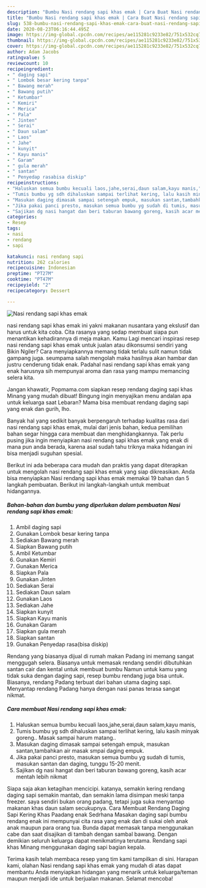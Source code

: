 ```yaml
---
description: "Bumbu Nasi rendang sapi khas emak | Cara Buat Nasi rendang sapi khas emak Yang Bisa Manjain Lidah"
title: "Bumbu Nasi rendang sapi khas emak | Cara Buat Nasi rendang sapi khas emak Yang Bisa Manjain Lidah"
slug: 538-bumbu-nasi-rendang-sapi-khas-emak-cara-buat-nasi-rendang-sapi-khas-emak-yang-bisa-manjain-lidah
date: 2020-08-23T06:16:44.495Z
image: https://img-global.cpcdn.com/recipes/ae115281c9233e82/751x532cq70/nasi-rendang-sapi-khas-emak-foto-resep-utama.jpg
thumbnail: https://img-global.cpcdn.com/recipes/ae115281c9233e82/751x532cq70/nasi-rendang-sapi-khas-emak-foto-resep-utama.jpg
cover: https://img-global.cpcdn.com/recipes/ae115281c9233e82/751x532cq70/nasi-rendang-sapi-khas-emak-foto-resep-utama.jpg
author: Adam Jacobs
ratingvalue: 5
reviewcount: 10
recipeingredient:
- " daging sapi"
- " Lombok besar kering tanpa"
- " Bawang merah"
- " Bawang putih"
- " Ketumbar"
- " Kemiri"
- " Merica"
- " Pala"
- " Jinten"
- " Serai"
- " Daun salam"
- " Laos"
- " Jahe"
- " kunyit"
- " Kayu manis"
- " Garam"
- " gula merah"
- " santan"
- " Penyedap rasabisa diskip"
recipeinstructions:
- "Haluskan semua bumbu kecuali laos,jahe,serai,daun salam,kayu manis,"
- "Tumis bumbu yg sdh dihaluskan sampai terlihat kering, lalu kasih minyak goreng.. Masak sampai harum matang.."
- "Masukan daging dimasak sampai setengah empuk, masukan santan,tambahkan air masak smpai daging empuk."
- "Jika pakai panci presto, masukan semua bumbu yg sudah di tumis, masukan santan dan daging, tunggu 15-20 menit."
- "Sajikan dg nasi hangat dan beri taburan bawang goreng, kasih acar mentah lebih nikmat"
categories:
- Resep
tags:
- nasi
- rendang
- sapi

katakunci: nasi rendang sapi 
nutrition: 262 calories
recipecuisine: Indonesian
preptime: "PT27M"
cooktime: "PT47M"
recipeyield: "2"
recipecategory: Dessert

---
```



![Nasi rendang sapi khas emak](https://img-global.cpcdn.com/recipes/ae115281c9233e82/751x532cq70/nasi-rendang-sapi-khas-emak-foto-resep-utama.jpg)


nasi rendang sapi khas emak ini yakni makanan nusantara yang ekslusif dan harus untuk kita coba. Cita rasanya yang sedap membuat siapa pun menantikan kehadirannya di meja makan.
Kamu Lagi mencari inspirasi resep nasi rendang sapi khas emak untuk jualan atau dikonsumsi sendiri yang Bikin Ngiler? Cara menyiapkannya memang tidak terlalu sulit namun tidak gampang juga. seumpama salah mengolah maka hasilnya akan hambar dan justru cenderung tidak enak. Padahal nasi rendang sapi khas emak yang enak harusnya sih mempunyai aroma dan rasa yang mampu memancing selera kita.

Jangan khawatir, Popmama.com siapkan resep rendang daging sapi khas Minang yang mudah dibuat! Bingung ingin menyajikan menu andalan apa untuk keluarga saat Lebaran? Mama bisa membuat rendang daging sapi yang enak dan gurih, lho.

Banyak hal yang sedikit banyak berpengaruh terhadap kualitas rasa dari nasi rendang sapi khas emak, mulai dari jenis bahan, kedua pemilihan bahan segar hingga cara membuat dan menghidangkannya. Tak perlu pusing jika ingin menyiapkan nasi rendang sapi khas emak yang enak di mana pun anda berada, karena asal sudah tahu triknya maka hidangan ini bisa menjadi suguhan spesial.


Berikut ini ada beberapa cara mudah dan praktis yang dapat diterapkan untuk mengolah nasi rendang sapi khas emak yang siap dikreasikan. Anda bisa menyiapkan Nasi rendang sapi khas emak memakai 19 bahan dan 5 langkah pembuatan. Berikut ini langkah-langkah untuk membuat hidangannya.

<!--inarticleads1-->

##### Bahan-bahan dan bumbu yang diperlukan dalam pembuatan Nasi rendang sapi khas emak:

1. Ambil  daging sapi
1. Gunakan  Lombok besar kering tanpa
1. Sediakan  Bawang merah
1. Siapkan  Bawang putih
1. Ambil  Ketumbar
1. Gunakan  Kemiri
1. Gunakan  Merica
1. Siapkan  Pala
1. Gunakan  Jinten
1. Sediakan  Serai
1. Sediakan  Daun salam
1. Gunakan  Laos
1. Sediakan  Jahe
1. Siapkan  kunyit
1. Siapkan  Kayu manis
1. Gunakan  Garam
1. Siapkan  gula merah
1. Siapkan  santan
1. Gunakan  Penyedap rasa(bisa diskip)


Rendang yang biasanya dijual di rumah makan Padang ini memang sangat menggugah selera. Biasanya untuk memasak rendang sendiri dibutuhkan santan cair dan kental untuk membuat bumbu Namun untuk kamu yang tidak suka dengan daging sapi, resep bumbu rendang juga bisa untuk. Biasanya, rendang Padang terbuat dari bahan utama daging sapi. Menyantap rendang Padang hanya dengan nasi panas terasa sangat nikmat. 

<!--inarticleads2-->

##### Cara membuat Nasi rendang sapi khas emak:

1. Haluskan semua bumbu kecuali laos,jahe,serai,daun salam,kayu manis,
1. Tumis bumbu yg sdh dihaluskan sampai terlihat kering, lalu kasih minyak goreng.. Masak sampai harum matang..
1. Masukan daging dimasak sampai setengah empuk, masukan santan,tambahkan air masak smpai daging empuk.
1. Jika pakai panci presto, masukan semua bumbu yg sudah di tumis, masukan santan dan daging, tunggu 15-20 menit.
1. Sajikan dg nasi hangat dan beri taburan bawang goreng, kasih acar mentah lebih nikmat


Siapa saja akan ketagihan mencicipi. katanya, semakin kering rendang daging sapi semakin mantab, dan semakin lama disimpan meski tanpa freezer. saya sendiri bukan orang padang, tetapi juga suka menyantap makanan khas daun salam secukupnya. Cara Membuat Rendang Daging Sapi Kering Khas Paadang enak Sedrhana  Masakan daging sapi bumbu rendang enak ini mempunyai cita rasa yang enak dan di sukai oleh anak anak maupun para orang tua. Bunda dapat memasak tanpa menggunakan cabe dan saat disajikan di tambah dengan sambal bawang. Dengan demikian seluruh keluarga dapat menikmatinya terutama. Rendang sapi khas Minang menggunakan daging sapi bagian kepala. 

Terima kasih telah membaca resep yang tim kami tampilkan di sini. Harapan kami, olahan Nasi rendang sapi khas emak yang mudah di atas dapat membantu Anda menyiapkan hidangan yang menarik untuk keluarga/teman maupun menjadi ide untuk berjualan makanan. Selamat mencoba!
